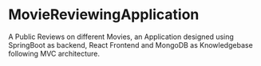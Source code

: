 # MovieReviewingApplication
A Public Reviews on different Movies, an Application designed using SpringBoot as backend, React Frontend and MongoDB as Knowledgebase following MVC architecture.
